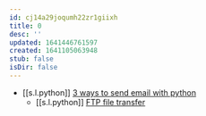 ```yaml
---
id: cj14a29joqumh22zr1giixh
title: 0
desc: ''
updated: 1641446761597
created: 1641105063948
stub: false
isDir: false
---
```



-  [[s.l.python]] [3 ways to send email with python](https://www.courier.com/blog/three-ways-to-send-emails-using-python-with-code-tutorials)
   -  [[s.l.python]] [FTP file transfer](https://medium.com/geekculture/build-your-own-file-transfer-app-using-python-within-5-minutes-56adffc7906b)
   

